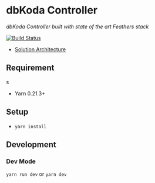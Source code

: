 # dbKoda Controller
*dbKoda Controller built with state of the art Feathers stack*

[![Build Status](https://drone.southbanksoftware.com/api/badges/SouthbankSoftware/dbkoda-controller/status.svg)](https://drone.southbanksoftware.com/SouthbankSoftware/dbkoda-controller)

* [Solution Architecture](https://southbanksoftware.atlassian.net/wiki/display/DBEN/Solution+Architecture)

## Requirement
s

* Yarn 0.21.3+

## Setup

* `yarn install`

## Development

### Dev Mode

`yarn run dev` or `yarn dev`

